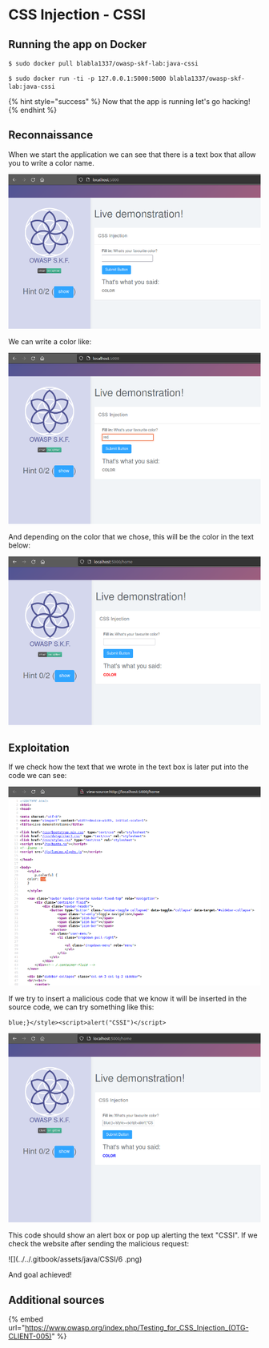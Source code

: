 # CSS Injection - CSSI

## Running the app on Docker

```
$ sudo docker pull blabla1337/owasp-skf-lab:java-cssi
```

```
$ sudo docker run -ti -p 127.0.0.1:5000:5000 blabla1337/owasp-skf-lab:java-cssi
```

{% hint style="success" %}
Now that the app is running let's go hacking!
{% endhint %}

## Reconnaissance

When we start the application we can see that there is a text box that allow you to write a color name.

![](../../.gitbook/assets/java/CSSI/1.png)

We can write a color like:

![](../../.gitbook/assets/java/CSSI/2.png)

And depending on the color that we chose, this will be the color in the text below:

![](../../.gitbook/assets/java/CSSI/3.png)

## Exploitation

If we check how the text that we wrote in the text box is later put into the code we can see:

![](../../.gitbook/assets/java/CSSI/4.png)

If we try to insert a malicious code that we know it will be inserted in the source code, we can try something like this:

```text
blue;}</style><script>alert("CSSI")</script>
```

![](../../.gitbook/assets/java/CSSI/5.png)

This code should show an alert box or pop up alerting the text "CSSI".
If we check the website after sending the malicious request:

![](../../.gitbook/assets/java/CSSI/6 .png)

And goal achieved!

## Additional sources

{% embed url="https://www.owasp.org/index.php/Testing_for_CSS_Injection_(OTG-CLIENT-005)" %}

